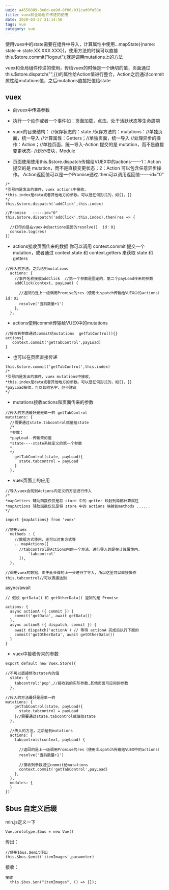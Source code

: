 ```yaml
---
uuid: a4558889-3e0d-ea9d-8f06-b31cad0fa58e
title: vuex和全局组件传递的使用
date: 2020-03-27 21:14:50
tags: vue
category: vue
---
```

使用vuex中的state需要在组件中导入，计算属性中使用...mapState({name: state => state.XX.XXX.XXX})，使用方法的时候可以直接this.$store.commit("logout");就是调用mutations上的方法

vuex和全局组件传递的使用，传给vuex的时候是一个确切的值，页面通过this.$store.dispatch("",{})的属性给Action值进行整合，Action之后通过commit属性给mutations值，之后mutations直接把值给state
##  vuex
* 向vuex中传递参数
* 执行一个动作或者一个事件如：页面加载，点击。处于活跃状态等生命周期
* vuex的目录结构：
  //保存状态的：state
  /保存方法的：mutations：//单独页面，统一导入
  //计算属性：Getters；//单独页面，统一导入
  //处理异步的操作：Action；//单独页面，统一导入-Action 提交的是 mutation，而不是直接变更状态-
  //划分模块，Module


* 页面使用使用this.$store.dispatch传输给VUEX中的actions-----1：Action 提交的是 mutation，而不是直接变更状态；2：Action 可以包含任意异步操作。
Action返回值可以是一个Promise通过.then可以调用返回值-----id="0"

```
/*
*引号内是发出的事件，vuex actions中接收，
*this.index是data或者其他地方的参数。可以是任何形式的，如{}，[]
*/
this.$store.dispatch('addClick',this.index)

//Promise   -----id="0"
this.$store.dispatch('addClick',this.index).then(res => {

  //打印的是在vuex中的actions里面的resolve()  id：01
  console.log(res)
})
```

* actions接收页面传来的数据
你可以调用 context.commit 提交一个 mutation，或者通过 context.state 和 context.getters 来获取 state 和 getters

```
//传入的方法，之后给到mutations
  actions: {
    //事件名称接收addClick  //第一个参数是固定的，第二个payLoad传来的参数
    addClick(context, payLoad) {

      //返回的是上一级调用Promise的res（使用dispatch传输给VUEX中的actions）id：01
      resolve('当前数量+1')
    },
  },
```

* actions使用commit传输给VUEX中的mutations

```
//接收到参数通过commit给mutations  getTabControl(){}
actions{
   context.commit('getTabControl',payLoad)
}
```

* 也可以在页面直接传递

```
this.$store.commit('getTabControl',this.index)
/*
*引号内是发出的事件，vuex mutations中接收，
*this.index是data或者其他地方的参数。可以是任何形式的，如{}，[]
*payLoad接收，可以其他名字，但不建议
*/
```

* mutations接收actions和页面传来的参数

```
//传入的方法最好是是单一的 getTabControl
mutations: {
  //需要通过state.tabcontrol赋值给state
  /*
  *参数：
  *payLoad--传输来的值
  *state----state系统定义的第一个参数
  *
  */
    getTabControl(state, payLoad){
      state.tabcontrol = payLoad
    }
  },
```

* vuex页面上的应用

```
//导入vuex会找到Actions内定义的方法进行传入
/*
*mapGetters 辅助函数仅仅是将 store 中的 getter 映射到局部计算属性
*mapActions 辅助函数仅仅是将 store 中的 actions 映射到methods ......
*/

import {mapActions} from 'vuex'

//使用vuex
  methods : {
    //数组方式使用，还可以对象方式等
    ...mapActions([
      //tabcontrol是Actions内的一个方法，进行导入的是在计算属性内，
          'tabcontrol'
      ]),
  },

//调用vuex的数据，由于此步骤的上一步进行了导入，所以这里可以直接操作
this.tabcontrol//可以直接达到
```

async/await

```
// 假设 getData() 和 getOtherData() 返回的是 Promise

actions: {
  async actionA ({ commit }) {
    commit('gotData', await getData())
  },
  async actionB ({ dispatch, commit }) {
    await dispatch('actionA') // 等待 actionA 完成后执行下面的
    commit('gotOtherData', await getOtherData())
  }
}

```


* vuex中接收传来的参数

```
export default new Vuex.Store({

//不可以直接修改state内的值
  state: {
    tabcontrol:'pop',//接收到的实际参数,其他页面可应用的参数
  },

//传入的方法最好是是单一的
mutations: {
    getTabControl(state, payLoad){
      state.tabcontrol = payLoad
    }//需要通过state.tabcontrol赋值给state
  },

  //传入的方法，之后给到mutations
  actions: {
    tabcontrols(context, payLoad) {

      //返回的是上一级调用Promise的res（使用dispatch传输给VUEX中的actions）
      resolve('当前数量+1')
      
      //接收到参数通过commit给mutations
      context.commit('getTabControl',payLoad)
    },
  },
  modules: {
  }
})
```




##  $bus  自定义后缀

min.js定义一下

```
Vue.prototype.$bus = new Vue()
```

传出：

```
//使用$bus.$emit传出
this.$bus.$emit('itemImages',parameter)
```

接收：

```
接收
  this.$bus.$on("itemImages", () => {});
```
